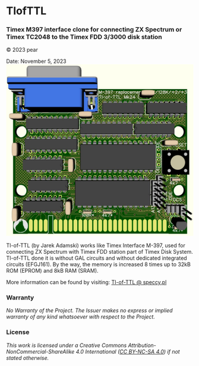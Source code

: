 # TIofTTL
### Timex M397 interface clone for connecting ZX Spectrum or Timex TC2048 to the Timex FDD 3/3000 disk station
© 2023 pear

Date: November 5, 2023
![TIofTTL](/Docs/TIofTTL.jpg)

TI-of-TTL (by Jarek Adamski) works like Timex Interface M-397, used for connecting ZX Spectrum with Timex FDD station
part of Timex Disk System. TI-of-TTL done it is without GAL circuits and without dedicated integrated circuits (EFGJ161).
By the way, the memory is increased 8 times up to 32kB ROM (EPROM) and 8kB RAM (SRAM).

More information can be found by visiting: [TI-of-TTL @ speccy.pl](https://www.speccy.pl/forum/index.php?topic=627.0)

### Warranty


*No Warranty of the Project. The Issuer makes no express or implied warranty of any kind whatsoever with respect to the Project.*



### License


*This work is licensed under a Creative Commons Attribution-NonCommercial-ShareAlike 4.0 International ([CC BY-NC-SA 4.0](https://creativecommons.org/licenses/by-nc-sa/4.0/)) if not stated otherwise.*

